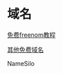 # 域名

[免费freenom教程](https://www.youtube.com/watch?v=0GntFzGe-NE)

[其他免费域名](https://www.youtube.com/watch?v=s5f3Rdl5r5I)

NameSilo